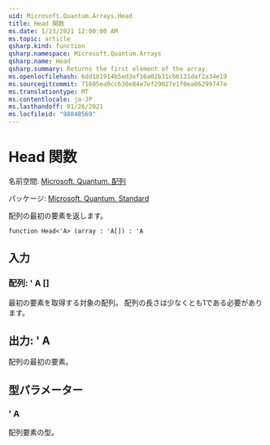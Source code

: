 ```yaml
---
uid: Microsoft.Quantum.Arrays.Head
title: Head 関数
ms.date: 1/23/2021 12:00:00 AM
ms.topic: article
qsharp.kind: function
qsharp.namespace: Microsoft.Quantum.Arrays
qsharp.name: Head
qsharp.summary: Returns the first element of the array.
ms.openlocfilehash: 6dd181914b5ed3ef16a02b31cb6131daf2a34e19
ms.sourcegitcommit: 71605ea9cc630e84e7ef29027e1f0ea06299747e
ms.translationtype: MT
ms.contentlocale: ja-JP
ms.lasthandoff: 01/26/2021
ms.locfileid: "98848569"
---
```

# <a name="head-function"></a>Head 関数

名前空間: [Microsoft. Quantum. 配列](xref:Microsoft.Quantum.Arrays)

パッケージ: [Microsoft. Quantum. Standard](https://nuget.org/packages/Microsoft.Quantum.Standard)


配列の最初の要素を返します。

```qsharp
function Head<'A> (array : 'A[]) : 'A
```


## <a name="input"></a>入力

### <a name="array--a"></a>配列: ' A []

最初の要素を取得する対象の配列。 配列の長さは少なくとも1である必要があります。



## <a name="output--a"></a>出力: ' A

配列の最初の要素。

## <a name="type-parameters"></a>型パラメーター

### <a name="a"></a>' A

配列要素の型。